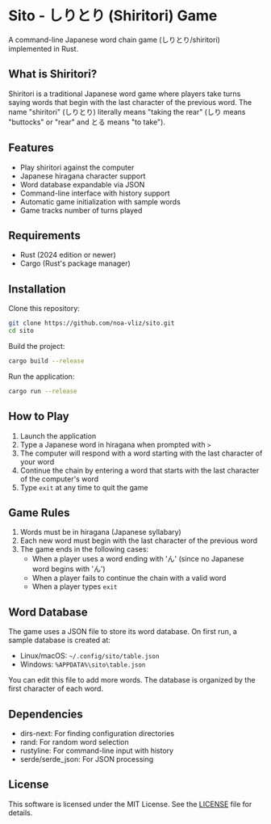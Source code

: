 # Sito - しりとり (Shiritori) Game

A command-line Japanese word chain game (しりとり/shiritori) implemented in Rust.

## What is Shiritori?

Shiritori is a traditional Japanese word game where players take turns saying words that begin with the last character of the previous word. The name "shiritori" (しりとり) literally means "taking the rear" (しり means "buttocks" or "rear" and とる means "to take").

## Features

- Play shiritori against the computer
- Japanese hiragana character support
- Word database expandable via JSON
- Command-line interface with history support
- Automatic game initialization with sample words
- Game tracks number of turns played

## Requirements

- Rust (2024 edition or newer)
- Cargo (Rust's package manager)

## Installation

Clone this repository:

```bash
git clone https://github.com/noa-vliz/sito.git
cd sito
```

Build the project:

```bash
cargo build --release
```

Run the application:

```bash
cargo run --release
```

## How to Play

1. Launch the application
2. Type a Japanese word in hiragana when prompted with `>`
3. The computer will respond with a word starting with the last character of your word
4. Continue the chain by entering a word that starts with the last character of the computer's word
5. Type `exit` at any time to quit the game

## Game Rules

1. Words must be in hiragana (Japanese syllabary)
2. Each new word must begin with the last character of the previous word
3. The game ends in the following cases:
   - When a player uses a word ending with 'ん' (since no Japanese word begins with 'ん')
   - When a player fails to continue the chain with a valid word
   - When a player types `exit`

## Word Database

The game uses a JSON file to store its word database. On first run, a sample database is created at:

- Linux/macOS: `~/.config/sito/table.json`
- Windows: `%APPDATA%\sito\table.json`

You can edit this file to add more words. The database is organized by the first character of each word.

## Dependencies

- dirs-next: For finding configuration directories
- rand: For random word selection
- rustyline: For command-line input with history
- serde/serde_json: For JSON processing

## License

This software is licensed under the MIT License. See the [LICENSE](./LICENSE) file for details.

